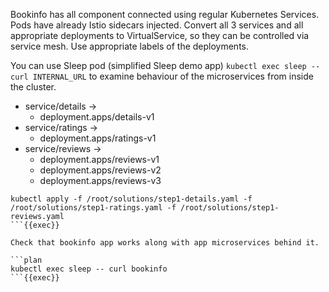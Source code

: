 

Bookinfo has all component connected using regular Kubernetes Services. Pods have already Istio sidecars injected. Convert all 3 services and all appropriate deployments to VirtualService, so they can be controlled via service mesh. Use appropriate labels of the deployments.

You can use Sleep pod (simplified Sleep demo app) `kubectl exec sleep -- curl INTERNAL_URL` to examine behaviour of the microservices from inside the cluster.

- service/details ->
  - deployment.apps/details-v1
- service/ratings ->
  - deployment.apps/ratings-v1
- service/reviews ->
  - deployment.apps/reviews-v1
  - deployment.apps/reviews-v2
  - deployment.apps/reviews-v3

```plan
kubectl apply -f /root/solutions/step1-details.yaml -f /root/solutions/step1-ratings.yaml -f /root/solutions/step1-reviews.yaml
```{{exec}}

Check that bookinfo app works along with app microservices behind it.

```plan
kubectl exec sleep -- curl bookinfo
```{{exec}}





